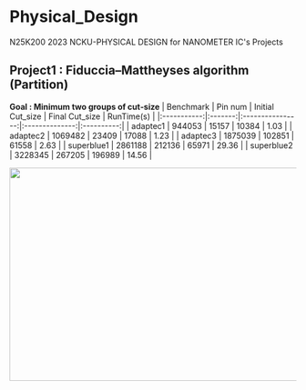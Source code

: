 # Physical_Design
N25K200 2023 NCKU-PHYSICAL DESIGN for NANOMETER IC's Projects

## Project1 : Fiduccia–Mattheyses algorithm (Partition)

**Goal : Minimum two groups of cut‐size**
| Benchmark   | Pin num | Initial Cut_size | Final Cut_size | RunTime(s) |
|:-----------:|:-------:|:----------------:|:--------------:|:----------:|
| adaptec1    |  944053 |           15157  |         10384  |      1.03  |
| adaptec2    | 1069482 |           23409  |         17088  |      1.23  |
| adaptec3    | 1875039 |          102851  |         61558  |      2.63  |
| superblue1  | 2861188 |          212136  |         65971  |     29.36  |
| superblue2  | 3228345 |          267205  |        196989  |     14.56  |

<img src="Project1_FM/runtime_ssssvs_pin.png" width="600" height="375" />


